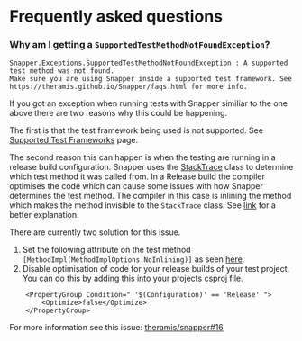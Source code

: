 # Frequently asked questions

### Why am I getting a `SupportedTestMethodNotFoundException`?
```
Snapper.Exceptions.SupportedTestMethodNotFoundException : A supported test method was not found.
Make sure you are using Snapper inside a supported test framework. See https://theramis.github.io/Snapper/faqs.html for more info.
```
If you got an exception when running tests with Snapper similiar to the one above there are two reasons why this could be happening.

The first is that the test framework being used is not supported. See [Supported Test Frameworks](supported-test-frameworks.md) page.

The second reason this can happen is when the testing are running in a release build configuration.
Snapper uses the [StackTrace](https://docs.microsoft.com/en-us/dotnet/api/system.diagnostics.stacktrace?view=netstandard-2.0) class to determine which test method it was called from. In a Release build the compiler optimises the code which can cause some issues with how Snapper determines the test method. The compiler in this case is inlining the method which makes the method invisible to the `StackTrace` class. See [link](https://stackoverflow.com/questions/3924995/what-is-method-inlining) for a better explanation.

There are currently two solution for this issue.
1. Set the following attribute on the test method `[MethodImpl(MethodImplOptions.NoInlining)]` as seen [here](https://github.com/theramis/Snapper/blob/bd6fa1e73f1c30f4b2bdda52ddf7bcd3029cacbc/project/Tests/Snapper.Tests/SnapperSnapshotsPerMethodTests.cs#L12).
2. Disable optimisation of code for your release builds of your test project. You can do this by adding this into your projects csproj file.
```
    <PropertyGroup Condition=" '$(Configuration)' == 'Release' ">
        <Optimize>false</Optimize>
    </PropertyGroup>
```

For more information see this issue: [theramis/snapper#16](https://github.com/theramis/Snapper/issues/16)
